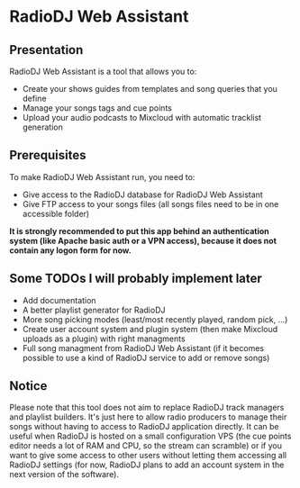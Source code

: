 # RadioDJ Web Assistant

## Presentation

RadioDJ Web Assistant is a tool that allows you to:

* Create your shows guides from templates and song queries that you define
* Manage your songs tags and cue points
* Upload your audio podcasts to Mixcloud with automatic tracklist generation

## Prerequisites

To make RadioDJ Web Assistant run, you need to:

* Give access to the RadioDJ database for RadioDJ Web Assistant
* Give FTP access to your songs files (all songs files need to be in one accessible folder)

**It is strongly recommended to put this app behind an authentication system (like Apache basic auth or a VPN access), because it does not contain any logon form for now.**

## Some TODOs I will probably implement later

* Add documentation
* A better playlist generator for RadioDJ
* More song picking modes (least/most recently played, random pick, …)
* Create user account system and plugin system (then make Mixcloud uploads as a plugin) with right managments
* Full song managment from RadioDJ Web Assistant (if it becomes possible to use a kind of RadioDJ service to add or remove songs)

## Notice

Please note that this tool does not aim to replace RadioDJ track managers and playlist builders. It's just here to allow radio producers to manage their songs without having to access to RadioDJ application directly. It can be useful when RadioDJ is hosted on a small configuration VPS (the cue points editor needs a lot of RAM and CPU, so the stream can scramble) or if you want to give some access to other users without letting them accessing all RadioDJ settings (for now, RadioDJ plans to add an account system in the next version of the software).

